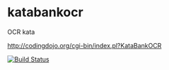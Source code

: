 # katabankocr

OCR kata

http://codingdojo.org/cgi-bin/index.pl?KataBankOCR

[![Build Status](https://travis-ci.org/andreasaronsson/katabankocr.svg?branch=master)](https://travis-ci.org/andreasaronsson/katabankocr)
